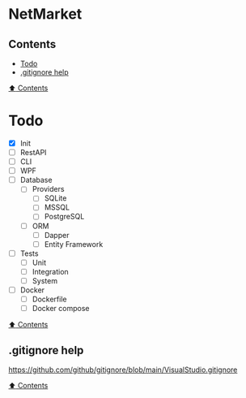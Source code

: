 # NetMarket

## Contents

- [Todo](#todo)
- [.gitignore help](#gitignore-help)

[:arrow_up: Contents](#contents)

# Todo

- [X] Init
- [ ] RestAPI
- [ ] CLI
- [ ] WPF
- [ ] Database
  - [ ] Providers
    - [ ] SQLite
    - [ ] MSSQL
    - [ ] PostgreSQL
  - [ ] ORM
    - [ ] Dapper
    - [ ] Entity Framework
- [ ] Tests
  - [ ] Unit
  - [ ] Integration
  - [ ] System
- [ ] Docker
  - [ ] Dockerfile
  - [ ] Docker compose

[:arrow_up: Contents](#contents)

## .gitignore help

https://github.com/github/gitignore/blob/main/VisualStudio.gitignore

[:arrow_up: Contents](#contents)

